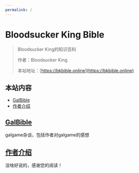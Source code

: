 ```yaml
---
permalink: /
---
```


# Bloodsucker King Bible

> Bloodsucker King的知识百科
>
> 作者：Bloodsucker King
>
> 本站地址：[https://bkbible.online](https://bkbible.online)

## 本站内容

- [GalBible](/galbible)
- [作者介绍](/作者)


## [GalBible](/galbible)

galgame杂谈，包括作者对galgame的感想


## [作者介绍](/作者)

没啥好说的，感谢您的阅读！
